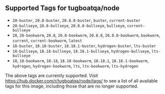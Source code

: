 ## Supported Tags for tugboatqa/node

* `20-buster`, `20.8-buster`, `20.8.0-buster`, `buster`, `current-buster`
* `20-bullseye`, `20.8-bullseye`, `20.8.0-bullseye`, `bullseye`, `current-bullseye`
* `20`, `20-bookworm`, `20.8`, `20.8-bookworm`, `20.8.0`, `20.8.0-bookworm`, `bookworm`, `current`, `current-bookworm`, `latest`
* `18-buster`, `18.18-buster`, `18.18.1-buster`, `hydrogen-buster`, `lts-buster`
* `18-bullseye`, `18.18-bullseye`, `18.18.1-bullseye`, `hydrogen-bullseye`, `lts-bullseye`
* `18`, `18-bookworm`, `18.18`, `18.18-bookworm`, `18.18.1`, `18.18.1-bookworm`, `hydrogen`, `hydrogen-bookworm`, `lts`, `lts-bookworm`, `lts-hydrogen`

The above tags are currently supported. Visit https://hub.docker.com/r/tugboatqa/node/tags/ to see a list of all available tags for this image, including those that are no longer supported.
